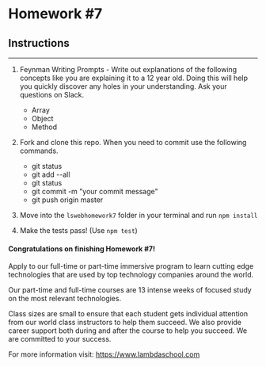 # Homework #7

## Instructions
---
1. Feynman Writing Prompts - Write out explanations of the following concepts like you are explaining it to a 12 year old. Doing this will help you quickly discover any holes in your understanding. Ask your questions on Slack.
		
	* Array
	* Object
	* Method


2. Fork and clone this repo. When you need to commit use the following commands.
		
	* git status
	* git add --all
	* git status
	* git commit -m "your commit message"
	* git push origin master


3. Move into the `lswebhomework7` folder in your terminal and run `npm install` 


4. Make the tests pass! (Use `npm test`)




#### Congratulations on finishing Homework #7!
Apply to our full-time or part-time immersive program to learn cutting edge technologies that are used by top technology companies around the world.

Our part-time and full-time courses are 13 intense weeks of focused study on the most relevant technologies.

Class sizes are small to ensure that each student gets individual attention from our world class instructors to help them succeed. We also provide career support both during and after the course to help you succeed. We are committed to your success.

For more information visit: https://www.lambdaschool.com
